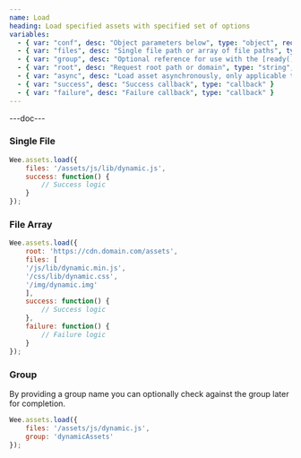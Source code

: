 ```yaml
---
name: Load
heading: Load specified assets with specified set of options
variables:
  - { var: "conf", desc: "Object parameters below", type: "object", req: true }
  - { var: "files", desc: "Single file path or array of file paths", type: "string, array", req: true }
  - { var: "group", desc: "Optional reference for use with the [ready()](https://www.weepower.com/script/assets#ready) function", type: "string" }
  - { var: "root", desc: "Request root path or domain", type: "string", default: "current root" }
  - { var: "async", desc: "Load asset asynchronously, only applicable to scripts", type: "boolean", default: "true" }
  - { var: "success", desc: "Success callback", type: "callback" }
  - { var: "failure", desc: "Failure callback", type: "callback" }
---
```


---doc---

### Single File

```javascript
Wee.assets.load({
	files: '/assets/js/lib/dynamic.js',
	success: function() {
		// Success logic
	}
});
```

### File Array

```javascript
Wee.assets.load({
	root: 'https://cdn.domain.com/assets',
	files: [
	'/js/lib/dynamic.min.js',
	'/css/lib/dynamic.css',
	'/img/dynamic.img'
	],
	success: function() {
		// Success logic
	},
	failure: function() {
		// Failure logic
	}
});
```

### Group

By providing a group name you can optionally check against the group later for completion.

```javascript
Wee.assets.load({
	files: '/assets/js/dynamic.js',
	group: 'dynamicAssets'
});
```
